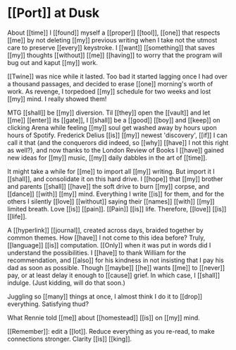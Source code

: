
# [[Port]] at Dusk


About [[time]] I [[found]] myself a [[proper]] [[tool]], [[one]] that respects [[me]] by not deleting [[my]] previous writing when I take not the utmost care to preserve [[every]] keystroke. I [[want]] [[something]] that saves [[my]] thoughts [[without]] [[me]] [[having]] to worry that the program will bug out and kaput [[my]] work.

[[Twine]] was nice while it lasted. Too bad it started lagging once I had over a thousand passages, and decided to erase [[one]] morning's worth of work. As revenge, I torpedoed [[my]] schedule for two weeks and lost [[my]] mind. I really showed them!

MTG [[shall]] be [[my]] diversion. Til [[they]] open the [[vault]] and let [[me]] [[enter]] its [[gate]], I [[shall]] be a [[good]] [[boy]] and [[keep]] on clicking Arena while feeling [[my]] soul get washed away by hours upon hours of Spotify. Frederick Delius [[is]] [[my]] newest 'discovery', [[if]] I can call it that (and the conquerors did indeed, so [[why]] [[have]] I not this right as well?), and now thanks to the London Review of Books I [[have]] gained new ideas for [[my]] music, [[my]] daily dabbles in the art of [[time]].

It might take a while for [[me]] to import all [[my]] writing. But import it I [[shall]], and consolidate it on this hard drive. I [[hope]] that [[my]] brother and parents [[shall]] [[have]] the soft drive to burn [[my]] corpse, and [[dance]] [[with]] [[my]] mind. Everything I write [[is]] for them, and for the others I silently [[love]] [[without]] saying their [[names]] [[with]] [[my]] limited breath. Love [[is]] [[pain]]. [[Pain]] [[is]] life. Therefore, [[love]] [[is]] [[life]].

A [[hyperlink]] [[journal]], created across days, braided together by common themes. How [[have]] I not come to this idea before? Truly, [[language]] [[is]] computation. [[Only]] when it was put in words did I understand the possibilities. I [[have]] to thank William for the recommendation, and [[also]] for his kindness in not insisting that I pay his dad as soon as possible. Though [[maybe]] [[he]] wants [[me]] to [[never]] pay, or at least delay it enough to [[cause]] grief. In which case, I [[shall]] indulge. (Just kidding, will do that soon.)

Juggling so [[many]] things at once, I almost think I do it to [[drop]] everything. Satisfying thud?

What Rennie told [[me]] about [[homestead]] [[is]] on [[my]] mind.

[[Remember]]: edit a [[lot]]. Reduce everything as you re-read, to make connections stronger. Clarity [[is]] [[king]].


